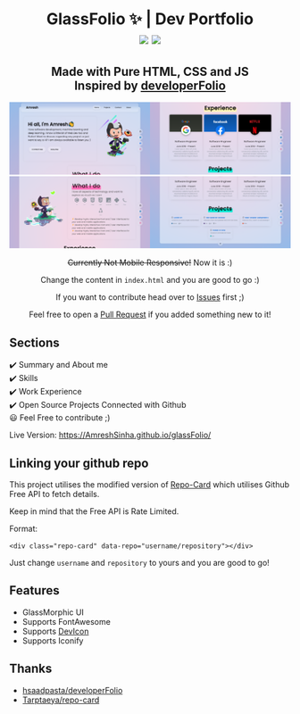 <h1 align="center"> GlassFolio ✨ | Dev Portfolio
<br>
<a href="https://github.com/AmreshSinha/glassfolio/blob/master/LICENSE"><img src="https://img.shields.io/github/license/AmreshSinha/glassfolio?color=blue"/></a> <a href="https://github.com/AmreshSinha/glassfolio/stargazers"><img src="https://img.shields.io/github/stars/AmreshSinha/glassfolio"></a>

</h1>


<h2 align="center">
Made with Pure HTML, CSS and JS<br>
Inspired by <a href="https://github.com/saadpasta/developerFolio/">developerFolio</a>
</h2>

<div style="display:flex; gap:5px;">
    <div style="display: inline-block;">
        <img width="50%" src="assets/website-screen1.png"/><img width="50%" src="assets/website-screen3.png"/>
    </div>
</div>
<div style="display:flex; gap:5px;">
    <div style="display: inline-block;">
        <img width="50%" src="assets/website-screen2.png"/><img width="50%" src="assets/website-screen4.png"/>
    </div>
</div>

<p align="center"><strike>Currently Not Mobile Responsive!</strike> Now it is :)</p>

<p align="center">Change the content in <code>index.html</code> and you are good to go :)</p>

<p align="center">If you want to contribute head over to <a href="https://github.com/AmreshSinha/glassfolio/issues">Issues</a> first ;)</p>
<p align="center">Feel free to open a <a href="https://github.com/AmreshSinha/glassfolio/issues">Pull Request</a> if you added something new to it!</p>

## Sections
✔️ Summary and About me\
✔️ Skills\
✔️ Work Experience\
✔️ Open Source Projects Connected with Github\
😃 Feel Free to contribute ;)

Live Version: https://AmreshSinha.github.io/glassFolio/

## Linking your github repo
This project utilises the modified version of <a href="https://github.com/Tarptaeya/repo-card">Repo-Card</a> which utilises Github Free API to fetch details.

Keep in mind that the Free API is Rate Limited.

Format:

```
<div class="repo-card" data-repo="username/repository"></div>
```

Just change ```username``` and ```repository``` to yours and you are good to go!

## Features
- GlassMorphic UI
- Supports FontAwesome
- Supports <a href="https://github.com/devicons/devicon">DevIcon</a>
- Supports Iconify

## Thanks
- <a href="https://github.com/saadpasta/developerFolio/">hsaadpasta/developerFolio</a>
- <a href="https://github.com/Tarptaeya/repo-card">Tarptaeya/repo-card</a>
